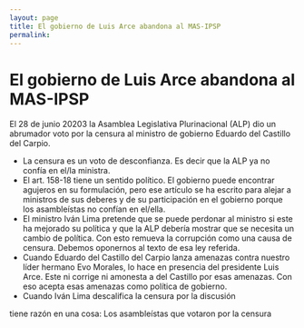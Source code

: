 ```yaml
---
layout: page
title: El gobierno de Luis Arce abandona al MAS-IPSP
permalink: 
---
```

# El gobierno de Luis Arce abandona al MAS-IPSP

El 28 de junio 20203 la Asamblea Legislativa Plurinacional (ALP) dio un abrumador voto por la censura al ministro de gobierno Eduardo del Castillo del Carpio. 

* La censura es un voto de desconfianza. Es decir que la ALP ya no confía en el/la ministra.
* El art. 158-18 tiene un sentido político. El gobierno puede encontrar agujeros en su formulación, pero ese artículo se ha escrito para alejar a ministros de sus deberes y de su participación en el gobierno porque los asambleístas no confían en el/ella.
* El ministro Iván Lima pretende que se puede perdonar al ministro si este ha mejorado su política y que la ALP debería mostrar que se necesita un cambio de política. Con esto remueva la corrupción como una causa de censura. Debemos oponernos al texto de esa ley referida.
* Cuando Eduardo del Castillo del Carpio lanza amenazas contra nuestro líder hermano Evo Morales, lo hace en presencia del presidente Luis Arce. Este ni corrige ni amonesta a del Castillo por esas amenazas. Con eso acepta esas amenazas como política de gobierno.
* Cuando Iván Lima descalifica la censura por la discusión 


tiene razón en una cosa: Los asambleístas que votaron por la censura 
